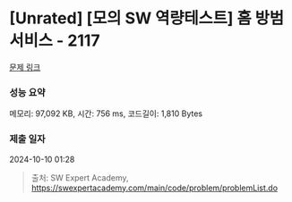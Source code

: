 # [Unrated] [모의 SW 역량테스트] 홈 방범 서비스 - 2117 

[문제 링크](https://swexpertacademy.com/main/code/problem/problemDetail.do?contestProbId=AV5V61LqAf8DFAWu) 

### 성능 요약

메모리: 97,092 KB, 시간: 756 ms, 코드길이: 1,810 Bytes

### 제출 일자

2024-10-10 01:28



> 출처: SW Expert Academy, https://swexpertacademy.com/main/code/problem/problemList.do